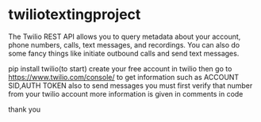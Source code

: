 # twiliotextingproject

The Twilio REST API allows you to query metadata about your account, phone numbers, calls, text messages, and recordings. You can also do some fancy things like initiate outbound calls and send text messages.

pip install twilio(to start)
create your free account in twilio
then go to https://www.twilio.com/console/ to get information such as ACCOUNT SID,AUTH TOKEN
also to send messages you must first verify that number from your twilio account
more information is given in comments in code

thank you
